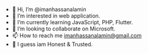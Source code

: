 - 👋 Hi, I’m @imanhassanalamin
- 👀 I’m interested in web application. 
- 🌱 I’m currently learning JavaScript, PHP, Flutter.
- 💞️ I’m looking to collaborate on Microsoft.
- 📫 How to reach me imanhassanalamin@gmail.com
- 🙂 I guess iam Honest & Trusted.

<!---
imanhassanalamin/imanhassanalamin is a ✨ special ✨ repository because its `README.md` (this file) appears on your GitHub profile.
You can click the Preview link to take a look at your changes.
--->
